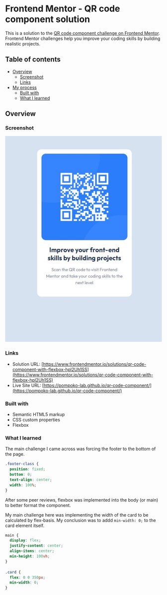 # Frontend Mentor - QR code component solution

This is a solution to the [QR code component challenge on Frontend Mentor](https://www.frontendmentor.io/challenges/qr-code-component-iux_sIO_H). Frontend Mentor challenges help you improve your coding skills by building realistic projects.

## Table of contents

- [Overview](#overview)
  - [Screenshot](#screenshot)
  - [Links](#links)
- [My process](#my-process)
  - [Built with](#built-with)
  - [What I learned](#what-i-learned)

## Overview

### Screenshot

![](images/completed.jpg)

### Links

- Solution URL: [https://www.frontendmentor.io/solutions/qr-code-component-with-flexbox-hpl2Uh1SS](https://www.frontendmentor.io/solutions/qr-code-component-with-flexbox-hpl2Uh1SS)
- Live Site URL: [https://pompoko-lab.github.io/qr-code-component/](https://pompoko-lab.github.io/qr-code-component/)

### Built with

- Semantic HTML5 markup
- CSS custom properties
- Flexbox

### What I learned

The main challenge I came across was forcing the footer to the bottom of the page.

```css
.footer-class {
  position: fixed;
  bottom: 0;
  text-align: center;
  width: 100%;
}
```

After some peer reviews, flexbox was implemented into the body (or main) to better format the component.

My main challenge here was implementing the width of the card to be calculated by flex-basis. My conclusion was to addd `min-width: 0;` to the card element itself.

```css
main {
  display: flex;
  justify-content: center;
  align-items: center;
  min-height: 100vh;
}

.card {
  flex: 0 0 350px;
  min-width: 0;
}
```
